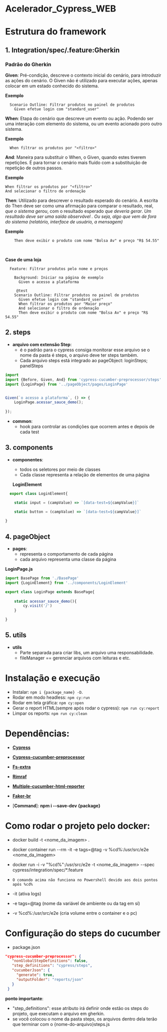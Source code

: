 # Acelerador_Cypress_WEB

# Estrutura do framework

## 1. Integration/spec/.feature:Gherkin
 
### **Padrão do Gherkin**  

  **Given**: Pré-condição, descreve o contexto inicial do cenário, 
    para introduzir as ações do cenário. 
  O Given não é utilizado para executar ações, apenas colocar em
  um estado conhecido do sistema.
  
  **Exemplo**
  ~~~gherkin
    Scenario Outline: Filtrar produtos no painel de produtos
      Given efetue login com "standard_user"
  ~~~

  **When**: Etapa do cenário que descreve um evento ou ação. Podendo
  ser uma interação com elemento do sistema, ou um evento acionado 
  poro outro sistema.
  
  **Exemplo**

~~~gherkin
  When filtrar os produtos por "<filtro>"
~~~

  **And**: Maneira para substituir o When, o Given, quando estes tiverem repetições. É para tornar o cenário mais fluído com a substituição de repetição de outros passos.

  **Exemplo**

~~~gherkin
When filtrar os produtos por "<filtro>"
And selecionar o filtro de ordenação
~~~

  **Then**: Utilizado para descrever o resultado esperado do cenário.
  A escrita do Then deve ser como uma afirmação para comparar o resultado,
  real, *que o sistema gerou*, com o resultado esperado *que deveria gerar*.
  *Um resultado deve ser uma saída observável . Ou seja, algo que vem de fora do sistema (relatório, interface de usuário, a mensagem)*

  **Exemplo**
  
~~~gherkin
    Then deve exibir o produto com nome "Bolsa Av" e preço "R$ 54.55"
~~~
<br>

**Case de uma loja**

~~~gherkin
  Feature: Filtrar produtos pelo nome e preços

    Background: Iniciar na página de exemplo
      Given o acesso a plataforma
       
     @test
    Scenario Outline: Filtrar produtos no painel de produtos
      Given efetue login com "standard_user"
      When filtrar os produtos por "Maior preço"
      And selecionar o filtro de ordenação
      Then deve exibir o produto com nome "Bolsa Av" e preço "R$ 54.55"
~~~

 ## 2. steps
 * **arquivo com extensão Step**:
    - é o padrão para o cypress consiga monitorar esse arquivo
      se o nome da pasta é steps, o arquivo deve ter steps também.
    - Cada arquivo steps está integrado ao pageObject: loginSteps; panelSteps

~~~javascript
import 
import {Before, Given, And} from 'cypress-cucumber-preprocessor/steps'
import {LoginPage} from '../pageObject/pages/LoginPage'


Given(`o acesso a plataforma`, () => {
	LoginPage.acessar_sauce_demo();
	
});

~~~

  * **common**:
    - hook para controlar as condições que ocorrem antes e depois de cada test

## 3. components 

* **componentes**:
    - todos os seletores por meio de classes 
    - Cada classe representa a relação de elementos de uma página
  
  **LoginElement**
~~~javascript  
  export class LoginElement{

    static input = (campValue) => `[data-test=${campValue}]`

    static button = (campValue) => `[data-test=${campValue}]`
    
}
~~~


## 4. pageObject

* **pages**:
  - representa o comportamento de cada página
  - cada arquivo representa uma classe da página

**LoginPage.js**
~~~javascript
import BasePage from './BasePage'
import {LoginElement} from '../components/LoginElement'

export class LoginPage extends BasePage{
    
    static acessar_sauce_demo(){
        cy.visit('/')
    }

}
~~~



## 5. utils
  * **utils**
    - Parte separada para criar libs, um arquivo uma responsabilidade. 
    - fileManager == gerenciar arquivos com leituras e etc.



# Instalação e execução

  * Instalar: `npm i {package_name} -D`.
  * Rodar em modo headless: `npm cy:run`
  * Rodar em tela gráfica: `npm cy:open`
  * Gerar o report HTML(sempre após rodar o cypress): `npm run cy:report`
  * Limpar os reports: `npm run cy:clean`

# Dependências:

  * [**Cypress**](https://www.cypress.io/)
  * [**Cypress-cucumber-preprocessor**](https://github.com/TheBrainFamily/cypress-cucumber-preprocessor)
  * [**Fs-extra**](https://www.npmjs.com/package/fs-extra)
  * [**Rimraf**](https://www.npmjs.com/package/rimraf)
  * [**Multiple-cucumber-html-reporter**](https://www.npmjs.com/package/multiple-cucumber-html-reporter)
  * [**Faker-br**](https://www.npmjs.com/package/faker-br)

  * [**Command**]: **npm i --save-dev {package}**



# Como rodar o projeto pelo docker:

  * docker build -t <nome_da_imagem> .
  * docker container run --rm -it -e tags=@tag -v %cd%:/usr/src/e2e <nome_da_imagem>
  * docker run -i -v "%cd%":/usr/src/e2e -t <nome_da_imagem> --spec cypress/integration/spec/*.feature 
  * `O comando acima não funciona no Powershell devido aos dois pontos após %cd%`

  * -it (ativa logs) 
  * -e tags=@tag (nome da variável de ambiente ou da tag em sí) 
  * -v %cd%:/usr/src/e2e (cria volume entre o container e o pc) 


# Configuração do steps do cucumber

 * package.json
 ~~~json
 "cypress-cucumber-preprocessor": {
    "nonGlobalStepDefinitions": false,
    "step_definitions": "cypress/steps", 
    "cucumberJson": {
      "generate": true,
      "outputFolder": "reports/json"
    }
  }
 ~~~
 **ponto importante**: 
 - "step_definitions": esse atributo irá definir onde estão os steps do projeto, que executam o arquivo em gherkin.
 - se você colocou o nome da pasta steps, os arquivos dentro dela terão que terminar com o {nome-do-arquivo}steps.js
